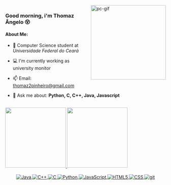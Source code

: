 <img align="right" height="235em" alt="pc-gif" src="https://bestanimations.com/media/computers/614012262funny-computer-animated-gif-16.gif">

### Good morning, i'm Thomaz Ângelo 😵

#### About Me:

- 📖 Computer Science student at _Universidade Federal do Ceará_

- 💻 I'm currently working as university monitor  

- 📫 Email: thomaz2pinheiro@gmail.com

- 💬 Ask me about: **Python, C, C++, Java, Javascript**


##

<div>
  <a href="https://github.com/thomz2">
  <img height="190em" src="https://github-readme-stats.vercel.app/api?username=thomz2&show_icons=true&theme=chartreuse-dark&include_all_commits=true&count_private=true"/>
  <img height="190em" src="https://github-readme-stats.vercel.app/api/top-langs/?username=thomz2&layout=compact&langs_count=7&theme=chartreuse-dark"/>
</div>
  
<div align="center" style="display: inline_block"><br>
  <img align="center" alt="Java" src="https://img.shields.io/badge/Java-ED8B00?style=for-the-badge&logo=java&logoColor=white">
  <img align="center" alt="C++" src="https://img.shields.io/badge/C%2B%2B-00599C?style=for-the-badge&logo=c%2B%2B&logoColor=white">
  <img align="center" alt="C" src="https://img.shields.io/badge/C-00599C?style=for-the-badge&logo=c&logoColor=white">
  <img align="center" alt="Python" src="https://img.shields.io/badge/Python-3776AB?style=for-the-badge&logo=python&logoColor=white">
  <img align="center" alt="JavaScript" src="https://img.shields.io/badge/JavaScript-F7DF1E?style=for-the-badge&logo=javascript&logoColor=black">
  <img align="center" alt="HTML5" src="https://img.shields.io/badge/HTML5-E34F26?style=for-the-badge&logo=html5&logoColor=white">
  <img align="center" alt="CSS" src="https://img.shields.io/badge/CSS3-1572B6?style=for-the-badge&logo=css3&logoColor=white">
  <img align="center" alt="git" src="https://img.shields.io/badge/git-%23F05033.svg?style=for-the-badge&logo=git&logoColor=white">
</div>


